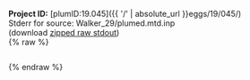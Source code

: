 **Project ID:** [plumID:19.045]({{ '/' | absolute_url }}eggs/19/045/)  
Stderr for source:  Walker_29/plumed.mtd.inp   
(download [zipped raw stdout](plumed.mtd.inp.plumed_master.stdout.txt.zip))  
{% raw %}
<pre>
</pre>
{% endraw %}
